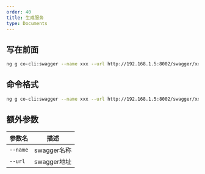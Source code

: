 ```yaml
---
order: 40
title: 生成服务
type: Documents
---
```


## 写在前面

```bash
ng g co-cli:swagger --name xxx --url http://192.168.1.5:8002/swagger/xxx/swagger.json
```

## 命令格式

```bash
ng g co-cli:swagger --name xxx --url http://192.168.1.5:8002/swagger/xxx/swagger.json
```

## 额外参数

| 参数名               | 描述                                                  |
| -------------------  | ----------------------------------------------------- |
| `--name`             | swagger名称                                      |
| `--url`              |  swagger地址                                    |
